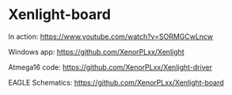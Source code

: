 # Xenlight-board
In action: https://www.youtube.com/watch?v=SORMGCwLncw

Windows app: https://github.com/XenorPLxx/Xenlight

Atmega16 code: https://github.com/XenorPLxx/Xenlight-driver

EAGLE Schematics: https://github.com/XenorPLxx/Xenlight-board
